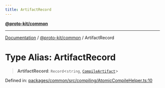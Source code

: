 ```yaml
---
title: ArtifactRecord
---
```


[**@proto-kit/common**](../README.md)

***

[Documentation](../../../README.md) / [@proto-kit/common](../README.md) / ArtifactRecord

# Type Alias: ArtifactRecord

> **ArtifactRecord**: `Record`\<`string`, [`CompileArtifact`](../interfaces/CompileArtifact.md)\>

Defined in: [packages/common/src/compiling/AtomicCompileHelper.ts:10](https://github.com/proto-kit/framework/blob/28efa802e3737fc3b77339148b307ef7246f3ef1/packages/common/src/compiling/AtomicCompileHelper.ts#L10)
